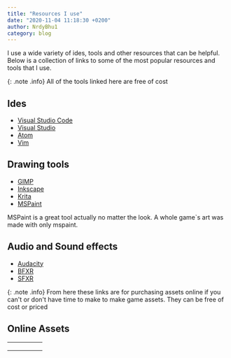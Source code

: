 ```yaml
---
title: "Resources I use"
date: "2020-11-04 11:18:30 +0200"
author: NrdyBhu1
category: blog 
---
```


I use a wide variety of ides, tools
and other resources that can be helpful. Below is a collection of links to
some of the most popular resources and tools that I use.

{: .note .info}
All of the tools linked here are free of cost


## Ides
- [Visual Studio Code](https://code.visualstudio.com/)
- [Visual Studio](https://visualstudio.microsoft.com/)
- [Atom](http://atom.io/)
- [Vim](https://www.vim.org/)

## Drawing tools
- [GIMP](https://www.gimp.org/)
- [Inkscape](https://inkscape.org/)
- [Krita](https://krita.org/en/)
- [MSPaint](#)

MSPaint is a great tool actually no matter the look. A whole game`s art was made with only mspaint.

## Audio and Sound effects

- [Audacity](https://www.audacityteam.org/)
- [BFXR](https://www.bfxr.net/)
- [SFXR](https://www.drpetter.se/project_sfxr.html)

{: .note .info}
From here these links are for purchasing assets online 
if you can't or don't have time to make to make game assets. They can be free of cost or priced

## Online Assets
|   |   |   |   |   |
|---|---|---|---|---|
|   |   |   |   |   |
|   |   |   |   |   |
|   |   |   |   |   |

